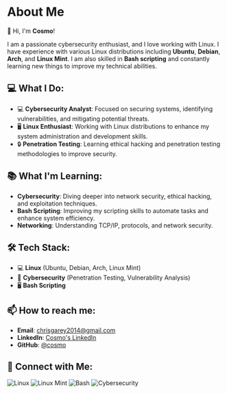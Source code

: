 # About Me

👋 Hi, I'm **Cosmo**!

I am a passionate cybersecurity enthusiast, and I love working with Linux. I have experience with various Linux distributions including **Ubuntu**, **Debian**, **Arch**, and **Linux Mint**. I am also skilled in **Bash scripting** and constantly learning new things to improve my technical abilities.

## 💻 What I Do:
- 💻 **Cybersecurity Analyst**: Focused on securing systems, identifying vulnerabilities, and mitigating potential threats.
- 🖥️ **Linux Enthusiast**: Working with Linux distributions to enhance my system administration and development skills.
- 🔒 **Penetration Testing**: Learning ethical hacking and penetration testing methodologies to improve security.

## 📚 What I'm Learning:
- **Cybersecurity**: Diving deeper into network security, ethical hacking, and exploitation techniques.
- **Bash Scripting**: Improving my scripting skills to automate tasks and enhance system efficiency.
- **Networking**: Understanding TCP/IP, protocols, and network security.

## 🛠️ Tech Stack:
- 💻 **Linux** (Ubuntu, Debian, Arch, Linux Mint)
- 🔐 **Cybersecurity** (Penetration Testing, Vulnerability Analysis)
- 🖥️ **Bash Scripting**

## 📫 How to reach me:
- **Email**: [chrisgarey2014@gmail.com](mailto:chrisgarey2014@example.com)
- **LinkedIn**: [Cosmo's LinkedIn](https://www.linkedin.com/in/chris-garey/)
- **GitHub**: [@cosmo](https://github.com/cgarey2014)

## 🔗 Connect with Me:
![Linux](https://img.shields.io/badge/Linux-Ubuntu-brightgreen?style=flat&logo=ubuntu) ![Linux Mint](https://img.shields.io/badge/Linux_Mint-1f7042?style=flat&logo=linuxmint) ![Bash](https://img.shields.io/badge/Bash-4EAA25?style=flat&logo=gnu-bash&logoColor=white) ![Cybersecurity](https://img.shields.io/badge/Cybersecurity-313131?style=flat&logo=security) 

